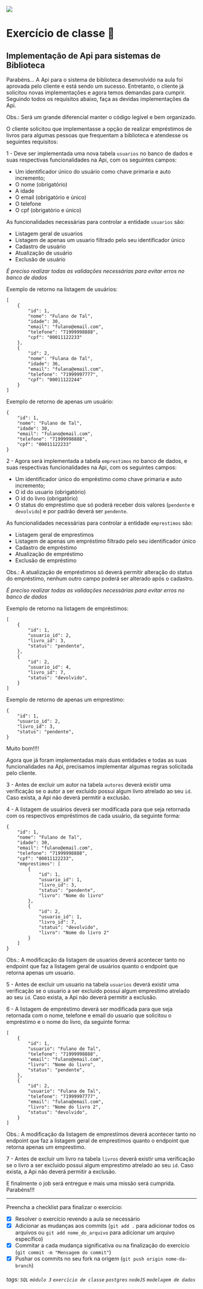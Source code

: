 ![](https://i.imgur.com/xG74tOh.png)

# Exercício de classe 🏫

## Implementação de Api para sistemas de Biblioteca

Parabéns... A Api para o sistema de biblioteca desenvolvido na aula foi aprovada pelo cliente e está sendo um sucesso. Entretanto, o cliente já solicitou novas implementações e agora temos demandas para cumprir. Seguindo todos os requisitos abaixo, faça as devidas implementações da Api.

Obs.: Será um grande diferencial manter o código legível e bem organizado.

O cliente solicitou que implementasse a opção de realizar empréstimos de livros para algumas pessoas que frequentam a biblioteca e atendesse os seguintes requisitos:

1 - Deve ser implementada uma nova tabela `usuarios` no banco de dados e suas respectivas funcionalidades na Api, com os seguintes campos:

- Um identificador único do usuário como chave primaria e auto incremento;
- O nome (obrigatório)
- A idade
- O email (obrigatório e único)
- O telefone
- O cpf (obrigatório e único)

As funcionalidades necessárias para controlar a entidade `usuarios` são:

- Listagem geral de usuarios
- Listagem de apenas um usuario filtrado pelo seu identificador único
- Cadastro de usuário
- Atualização de usuário
- Exclusão de usuário

_É preciso realizar todas as validações necessárias para evitar erros no banco de dados_

Exemplo de retorno na listagem de usuários:

```
[
    {
        "id": 1,
        "nome": "Fulano de Tal",
        "idade": 30,
        "email": "fulano@email.com",
        "telefone": "71999998888",
        "cpf": "00011122233"
    },
    {
        "id": 2,
        "nome": "Fulana de Tal",
        "idade": 36,
        "email": "fulana@email.com",
        "telefone": "71999997777",
        "cpf": "00011122244"
    }
]
```

Exemplo de retorno de apenas um usuário:

```
{
    "id": 1,
    "nome": "Fulano de Tal",
    "idade": 30,
    "email": "fulano@email.com",
    "telefone": "71999998888",
    "cpf": "00011122233"
}
```

2 - Agora será implementada a tabela `emprestimos` no banco de dados, e suas respectivas funcionalidades na Api, com os seguintes campos:

- Um identificador único do empréstimo como chave primaria e auto incremento;
- O id do usuario (obrigatório)
- O id do livro (obrigatório)
- O status do empréstimo que só poderá receber dois valores (`pendente` e `devolvido`) e por padrão deverá ser `pendente`.

As funcionalidades necessárias para controlar a entidade `emprestimos` são:

- Listagem geral de emprestimos
- Listagem de apenas um empréstimo filtrado pelo seu identificador único
- Cadastro de empréstimo
- Atualização de empréstimo
- Exclusão de empréstimo

Obs.: A atualização de empréstimos só deverá permitir alteração do status do empréstimo, nenhum outro campo poderá ser alterado após o cadastro.

_É preciso realizar todas as validações necessárias para evitar erros no banco de dados_

Exemplo de retorno na listagem de empréstimos:

```
[
    {
        "id": 1,
        "usuario_id": 2,
        "livro_id": 3,
        "status": "pendente",
    },
    {
        "id": 2,
        "usuario_id": 4,
        "livro_id": 7,
        "status": "devolvido",
    }
]
```

Exemplo de retorno de apenas um emprestimo:

```
{
    "id": 1,
    "usuario_id": 2,
    "livro_id": 3,
    "status": "pendente",
}
```

Muito bom!!!!

Agora que já foram implementadas mais duas entidades e todas as suas funcionalidades na Api, precisamos implementar algumas regras solicitada pelo cliente.

3 - Antes de excluir um autor na tabela `autores` deverá existir uma verificação se o autor a ser excluido possui algum livro atrelado ao seu `id`. Caso exista, a Api não deverá permitir a exclusão.

4 - A listagem de usuários deverá ser modificada para que seja retornada com os respectivos empréstimos de cada usuário, da seguinte forma:

```
{
    "id": 1,
    "nome": "Fulano de Tal",
    "idade": 30,
    "email": "fulano@email.com",
    "telefone": "71999998888",
    "cpf": "00011122233",
    "emprestimos": [
        {
            "id": 1,
            "usuario_id": 1,
            "livro_id": 3,
            "status": "pendente",
            "livro": "Nome do livro"
        },
        {
            "id": 2,
            "usuario_id": 1,
            "livro_id": 7,
            "status": "devolvido",
            "livro": "Nome do livro 2"
        }
    ]
}
```

Obs.: A modificação da listagem de usuarios deverá acontecer tanto no endpoint que faz a listagem geral de usuários quanto o endpoint que retorna apenas um usuario.

5 - Antes de excluir um usuario na tabela `usuarios` deverá existir uma verificação se o usuario a ser excluido possui algum emprestimo atrelado ao seu `id`. Caso exista, a Api não deverá permitir a exclusão.

6 - A listagem de empréstimo deverá ser modificada para que seja retornada com o nome, telefone e email do usuario que solicitou o empréstimo e o nome do livro, da seguinte forma:

```
[
    {
        "id": 1,
        "usuario": "Fulano de Tal",
        "telefone": "71999998888",
        "email": "fulano@email.com",
        "livro": "Nome do livro",
        "status": "pendente",
    },
    {
        "id": 2,
        "usuario": "Fulana de Tal",
        "telefone": "71999997777",
        "email": "fulana@email.com",
        "livro": "Nome do livro 2",
        "status": "devolvido",
    }
]
```

Obs.: A modificação da listagem de emprestimos deverá acontecer tanto no endpoint que faz a listagem geral de emprestimos quanto o endpoint que retorna apenas um emprestimo.

7 - Antes de excluir um livro na tabela `livros` deverá existir uma verificação se o livro a ser excluido possui algum emprestimo atrelado ao seu `id`. Caso exista, a Api não deverá permitir a exclusão.

E finalmente o job será entregue e mais uma missão será cumprida. Parabéns!!!

---

Preencha a checklist para finalizar o exercício:

- [x] Resolver o exercício revendo a aula se necessário
- [x] Adicionar as mudanças aos commits (`git add .` para adicionar todos os arquivos ou `git add nome_do_arquivo` para adicionar um arquivo específico)
- [x] Commitar a cada mudança significativa ou na finalização do exercício (`git commit -m "Mensagem do commit"`)
- [x] Pushar os commits no seu fork na origem (`git push origin nome-da-branch`)

###### tags: `SQL` `módulo 3` `exercício de classe` `postgres` `nodeJS` `modelagem de dados`
